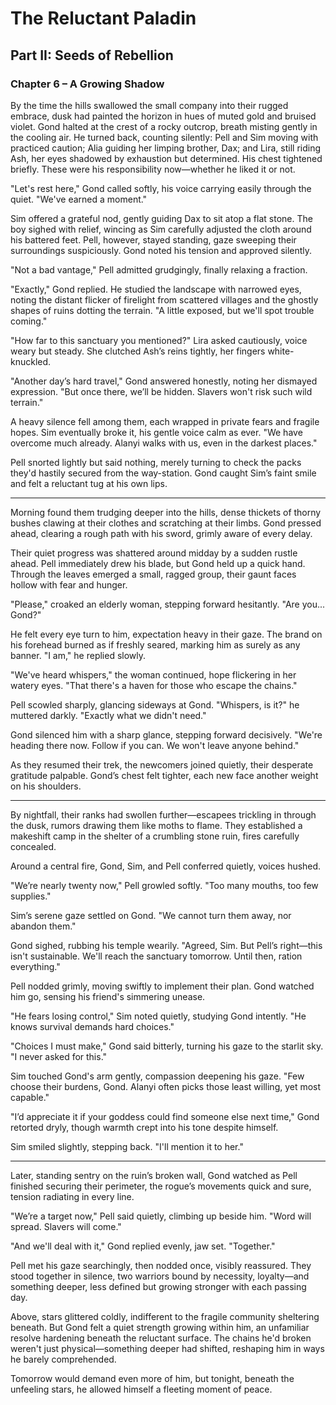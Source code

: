 # The Reluctant Paladin

## Part II: Seeds of Rebellion

### Chapter 6 – A Growing Shadow

By the time the hills swallowed the small company into their rugged embrace, dusk had painted the horizon in hues of muted gold and bruised violet. Gond halted at the crest of a rocky outcrop, breath misting gently in the cooling air. He turned back, counting silently: Pell and Sim moving with practiced caution; Alia guiding her limping brother, Dax; and Lira, still riding Ash, her eyes shadowed by exhaustion but determined. His chest tightened briefly. These were his responsibility now—whether he liked it or not.

"Let's rest here," Gond called softly, his voice carrying easily through the quiet. "We've earned a moment."

Sim offered a grateful nod, gently guiding Dax to sit atop a flat stone. The boy sighed with relief, wincing as Sim carefully adjusted the cloth around his battered feet. Pell, however, stayed standing, gaze sweeping their surroundings suspiciously. Gond noted his tension and approved silently.

"Not a bad vantage," Pell admitted grudgingly, finally relaxing a fraction.

"Exactly," Gond replied. He studied the landscape with narrowed eyes, noting the distant flicker of firelight from scattered villages and the ghostly shapes of ruins dotting the terrain. "A little exposed, but we'll spot trouble coming."

"How far to this sanctuary you mentioned?" Lira asked cautiously, voice weary but steady. She clutched Ash’s reins tightly, her fingers white-knuckled.

"Another day’s hard travel," Gond answered honestly, noting her dismayed expression. "But once there, we’ll be hidden. Slavers won't risk such wild terrain."

A heavy silence fell among them, each wrapped in private fears and fragile hopes. Sim eventually broke it, his gentle voice calm as ever. "We have overcome much already. Alanyi walks with us, even in the darkest places."

Pell snorted lightly but said nothing, merely turning to check the packs they'd hastily secured from the way-station. Gond caught Sim’s faint smile and felt a reluctant tug at his own lips.

---

Morning found them trudging deeper into the hills, dense thickets of thorny bushes clawing at their clothes and scratching at their limbs. Gond pressed ahead, clearing a rough path with his sword, grimly aware of every delay.

Their quiet progress was shattered around midday by a sudden rustle ahead. Pell immediately drew his blade, but Gond held up a quick hand. Through the leaves emerged a small, ragged group, their gaunt faces hollow with fear and hunger.

"Please," croaked an elderly woman, stepping forward hesitantly. "Are you... Gond?"

He felt every eye turn to him, expectation heavy in their gaze. The brand on his forehead burned as if freshly seared, marking him as surely as any banner. "I am," he replied slowly.

"We've heard whispers," the woman continued, hope flickering in her watery eyes. "That there's a haven for those who escape the chains."

Pell scowled sharply, glancing sideways at Gond. "Whispers, is it?" he muttered darkly. "Exactly what we didn't need."

Gond silenced him with a sharp glance, stepping forward decisively. "We're heading there now. Follow if you can. We won't leave anyone behind."

As they resumed their trek, the newcomers joined quietly, their desperate gratitude palpable. Gond’s chest felt tighter, each new face another weight on his shoulders.

---

By nightfall, their ranks had swollen further—escapees trickling in through the dusk, rumors drawing them like moths to flame. They established a makeshift camp in the shelter of a crumbling stone ruin, fires carefully concealed.

Around a central fire, Gond, Sim, and Pell conferred quietly, voices hushed.

"We’re nearly twenty now," Pell growled softly. "Too many mouths, too few supplies."

Sim’s serene gaze settled on Gond. "We cannot turn them away, nor abandon them."

Gond sighed, rubbing his temple wearily. "Agreed, Sim. But Pell’s right—this isn't sustainable. We'll reach the sanctuary tomorrow. Until then, ration everything."

Pell nodded grimly, moving swiftly to implement their plan. Gond watched him go, sensing his friend's simmering unease.

"He fears losing control," Sim noted quietly, studying Gond intently. "He knows survival demands hard choices."

"Choices I must make," Gond said bitterly, turning his gaze to the starlit sky. "I never asked for this."

Sim touched Gond's arm gently, compassion deepening his gaze. "Few choose their burdens, Gond. Alanyi often picks those least willing, yet most capable."

"I’d appreciate it if your goddess could find someone else next time," Gond retorted dryly, though warmth crept into his tone despite himself.

Sim smiled slightly, stepping back. "I'll mention it to her."

---

Later, standing sentry on the ruin’s broken wall, Gond watched as Pell finished securing their perimeter, the rogue’s movements quick and sure, tension radiating in every line.

"We’re a target now," Pell said quietly, climbing up beside him. "Word will spread. Slavers will come."

"And we'll deal with it," Gond replied evenly, jaw set. "Together."

Pell met his gaze searchingly, then nodded once, visibly reassured. They stood together in silence, two warriors bound by necessity, loyalty—and something deeper, less defined but growing stronger with each passing day.

Above, stars glittered coldly, indifferent to the fragile community sheltering beneath. But Gond felt a quiet strength growing within him, an unfamiliar resolve hardening beneath the reluctant surface. The chains he'd broken weren't just physical—something deeper had shifted, reshaping him in ways he barely comprehended.

Tomorrow would demand even more of him, but tonight, beneath the unfeeling stars, he allowed himself a fleeting moment of peace.
